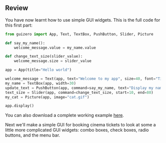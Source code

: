 ## Review 

You have now learnt how to use simple GUI widgets. This is the full code for this first part:

```python
from guizero import App, Text, TextBox, PushButton, Slider, Picture

def say_my_name():
    welcome_message.value = my_name.value

def change_text_size(slider_value):
    welcome_message.size = slider_value

app = App(title="Hello world")

welcome_message = Text(app, text="Welcome to my app", size=40, font="Times new roman", color="lightblue")
my_name = TextBox(app, width=30)
update_text = PushButton(app, command=say_my_name, text="Display my name")
text_size = Slider(app, command=change_text_size, start=10, end=80)
my_cat = Picture(app, image="cat.gif")

app.display()
```

You can also download a complete working example [here](resources/gui_test.py).

Next we'll make a simple GUI for booking cinema tickets to look at some a little more complicated GUI widgets: combo boxes, check boxes, radio buttons, and the menu bar.
